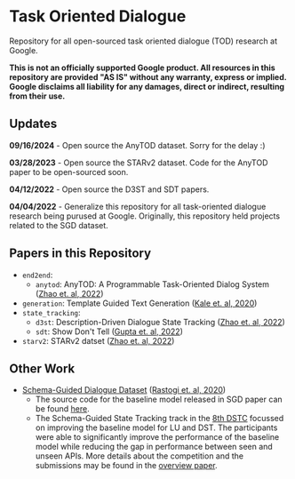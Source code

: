 # Task Oriented Dialogue

Repository for all open-sourced task oriented dialogue (TOD) research at Google.

**This is not an officially supported Google product. All resources in this
repository are  provided "AS IS" without any warranty, express or implied.
Google disclaims all liability for any damages, direct or indirect, resulting
from their use.**

## Updates

**09/16/2024** - Open source the AnyTOD dataset. Sorry for the delay :)

**03/28/2023** - Open source the STARv2 dataset. Code for the AnyTOD paper to be open-sourced soon.

**04/12/2022** - Open source the D3ST and SDT papers.

**04/04/2022** - Generalize this repository for all task-oriented dialogue
research being purused at Google. Originally, this repository held projects
related to the SGD dataset.

## Papers in this Repository

 - `end2end`:
    - `anytod`: AnyTOD: A Programmable Task-Oriented Dialog System ([Zhao et. al, 2022](https://arxiv.org/abs/2212.09939))
 - `generation`: Template Guided Text Generation ([Kale et. al, 2020](https://arxiv.org/abs/2004.15006))
 - `state_tracking`:
    - `d3st`: Description-Driven Dialogue State Tracking ([Zhao et. al, 2022](https://arxiv.org/abs/2201.08904))
    - `sdt`: Show Don't Tell ([Gupta et. al, 2022](https://arxiv.org/abs/2204.04327))
 - `starv2`: STARv2 datset ([Zhao et. al, 2022](https://arxiv.org/abs/2212.09939))

## Other Work

 - [Schema-Guided Dialogue Dataset](https://github.com/google-research-datasets/dstc8-schema-guided-dialogue) ([Rastogi et. al, 2020](https://arxiv.org/pdf/1909.05855.pdf))
    - The source code for the baseline model released in SGD paper can be found
      [here](https://github.com/google-research/google-research/tree/master/schema_guided_dst).
    - The Schema-Guided State Tracking track in the [8th DSTC](https://dstc8.dstc.community/)
focussed on improving the baseline model for LU and DST. The participants were
able to significantly improve the performance of the baseline model while
reducing the gap in performance between seen and unseen APIs. More details about
the competition and the submissions may be found in the
[overview paper](https://arxiv.org/pdf/2002.01359.pdf).
